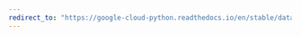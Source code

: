 ```yaml
---
redirect_to: "https://google-cloud-python.readthedocs.io/en/stable/datastore/transactions.html"
---
```

